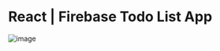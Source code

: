 # React | Firebase Todo List App

![image](https://user-images.githubusercontent.com/3717296/37774546-c8dce748-2de0-11e8-852b-d0640e0f9283.png)
